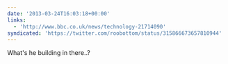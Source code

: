 ```yaml
---
date: '2013-03-24T16:03:18+00:00'
links:
  - 'http://www.bbc.co.uk/news/technology-21714090'
syndicated: 'https://twitter.com/roobottom/status/315866673657810944'
---
```

What's he building in there..? 
